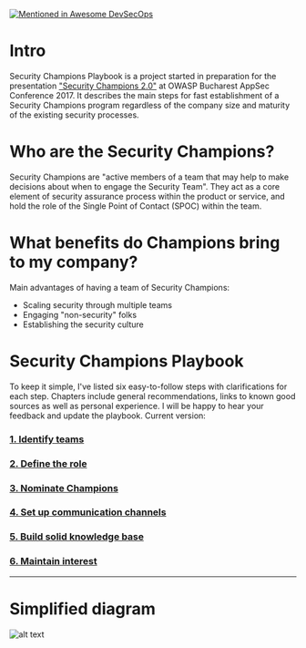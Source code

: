 [![Mentioned in Awesome DevSecOps](https://awesome.re/mentioned-badge-flat.svg)](https://github.com/devsecops/awesome-devsecops#guidelines)

# Intro
Security Champions Playbook is a project started in preparation for the presentation ["Security Champions 2.0"](https://www.owasp.org/images/3/3c/OWASP_Bucharest_2017_Antukh.pdf) at OWASP Bucharest AppSec Conference 2017. It describes the main steps for fast establishment of a Security Champions program regardless of the company size and maturity of the existing security processes.


# Who are the Security Champions?
Security Champions are "active members of a team that may help to make decisions about when to engage the Security Team". They act as a core element of security assurance process within the product or service, and hold the role of the Single Point of Contact (SPOC) within the team.


# What benefits do Champions bring to my company?
Main advantages of having a team of Security Champions:
* Scaling security through multiple teams
* Engaging "non-security" folks
* Establishing the security culture

# Security Champions Playbook
To keep it simple, I've listed six easy-to-follow steps with clarifications for each step.
Chapters include general recommendations, links to known good sources as well as personal
experience. I will be happy to hear your feedback and update the playbook. Current version:

### [1. Identify teams](Security%20Playbook/1.%20Identify%20teams.md)
### [2. Define the role](Security%20Playbook/2.%20Define%20the%20role.md)
### [3. Nominate Champions](Security%20Playbook/3.%20Nominate%20Champions.md)
### [4. Set up communication channels](Security%20Playbook/4.%20Set%20up%20communication%20channels.md)
### [5. Build solid knowledge base](Security%20Playbook/5.%20Build%20solid%20knowledge%20base.md)
### [6. Maintain interest](Security%20Playbook/6.%20Maintain%20interest.md)

---
# Simplified diagram
![alt text](assets/img/playbook.png)
